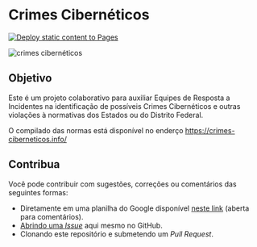 # Crimes Cibernéticos

[![Deploy static content to Pages](https://github.com/ricardomaia/crimes-ciberneticos/actions/workflows/static.yml/badge.svg)](https://github.com/ricardomaia/crimes-ciberneticos/actions/workflows/static.yml)

![crimes cibernéticos](https://github.com/ricardomaia/crimes-ciberneticos/assets/1353811/05fa0734-2ef2-4587-a2ae-b2e87a9d5a8d)

## Objetivo

Este é um projeto colaborativo para auxiliar Equipes de Resposta a Incidentes na identificação de possíveis Crimes Cibernéticos e outras violações à normativas dos Estados ou do Distrito Federal.

O compilado das normas está disponível no enderço https://crimes-ciberneticos.info/

## Contribua

Você pode contribuir com sugestões, correções ou comentários das seguintes formas:

 - Diretamente em uma planilha do Google disponível [neste link](https://docs.google.com/spreadsheets/d/1JKtFoX3RK-2mSOQSuS7QiifJ9crOxr7-K5B-gZJ9smk) (aberta para comentários).
 - [Abrindo uma _Issue_](https://github.com/ricardomaia/crimes-ciberneticos/issues/new/choose) aqui mesmo no GitHub.
 - Clonando este repositório e submetendo um _Pull Request_.


